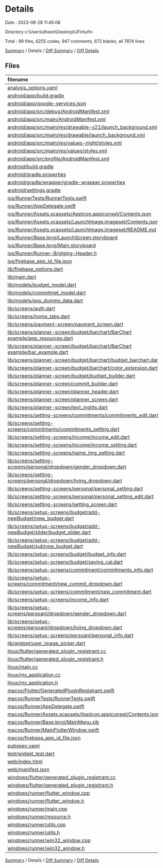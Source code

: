 # Details

Date : 2023-08-28 11:45:08

Directory c:\\Users\\dheen\\Desktop\\UFin\\ufin

Total : 89 files,  6255 codes, 947 comments, 672 blanks, all 7874 lines

[Summary](results.md) / Details / [Diff Summary](diff.md) / [Diff Details](diff-details.md)

## Files
| filename | language | code | comment | blank | total |
| :--- | :--- | ---: | ---: | ---: | ---: |
| [analysis_options.yaml](/analysis_options.yaml) | YAML | 3 | 23 | 4 | 30 |
| [android/app/build.gradle](/android/app/build.gradle) | Groovy | 56 | 5 | 13 | 74 |
| [android/app/google-services.json](/android/app/google-services.json) | JSON | 46 | 0 | 0 | 46 |
| [android/app/src/debug/AndroidManifest.xml](/android/app/src/debug/AndroidManifest.xml) | XML | 3 | 4 | 1 | 8 |
| [android/app/src/main/AndroidManifest.xml](/android/app/src/main/AndroidManifest.xml) | XML | 27 | 6 | 1 | 34 |
| [android/app/src/main/res/drawable-v21/launch_background.xml](/android/app/src/main/res/drawable-v21/launch_background.xml) | XML | 4 | 7 | 2 | 13 |
| [android/app/src/main/res/drawable/launch_background.xml](/android/app/src/main/res/drawable/launch_background.xml) | XML | 4 | 7 | 2 | 13 |
| [android/app/src/main/res/values-night/styles.xml](/android/app/src/main/res/values-night/styles.xml) | XML | 9 | 9 | 1 | 19 |
| [android/app/src/main/res/values/styles.xml](/android/app/src/main/res/values/styles.xml) | XML | 9 | 9 | 1 | 19 |
| [android/app/src/profile/AndroidManifest.xml](/android/app/src/profile/AndroidManifest.xml) | XML | 3 | 4 | 1 | 8 |
| [android/build.gradle](/android/build.gradle) | Groovy | 27 | 0 | 5 | 32 |
| [android/gradle.properties](/android/gradle.properties) | Properties | 3 | 0 | 1 | 4 |
| [android/gradle/wrapper/gradle-wrapper.properties](/android/gradle/wrapper/gradle-wrapper.properties) | Properties | 5 | 0 | 1 | 6 |
| [android/settings.gradle](/android/settings.gradle) | Groovy | 8 | 0 | 4 | 12 |
| [ios/RunnerTests/RunnerTests.swift](/ios/RunnerTests/RunnerTests.swift) | Swift | 7 | 2 | 4 | 13 |
| [ios/Runner/AppDelegate.swift](/ios/Runner/AppDelegate.swift) | Swift | 12 | 0 | 2 | 14 |
| [ios/Runner/Assets.xcassets/AppIcon.appiconset/Contents.json](/ios/Runner/Assets.xcassets/AppIcon.appiconset/Contents.json) | JSON | 122 | 0 | 1 | 123 |
| [ios/Runner/Assets.xcassets/LaunchImage.imageset/Contents.json](/ios/Runner/Assets.xcassets/LaunchImage.imageset/Contents.json) | JSON | 23 | 0 | 1 | 24 |
| [ios/Runner/Assets.xcassets/LaunchImage.imageset/README.md](/ios/Runner/Assets.xcassets/LaunchImage.imageset/README.md) | Markdown | 3 | 0 | 2 | 5 |
| [ios/Runner/Base.lproj/LaunchScreen.storyboard](/ios/Runner/Base.lproj/LaunchScreen.storyboard) | XML | 36 | 1 | 1 | 38 |
| [ios/Runner/Base.lproj/Main.storyboard](/ios/Runner/Base.lproj/Main.storyboard) | XML | 25 | 1 | 1 | 27 |
| [ios/Runner/Runner-Bridging-Header.h](/ios/Runner/Runner-Bridging-Header.h) | C++ | 1 | 0 | 1 | 2 |
| [ios/firebase_app_id_file.json](/ios/firebase_app_id_file.json) | JSON | 7 | 0 | 0 | 7 |
| [lib/firebase_options.dart](/lib/firebase_options.dart) | Dart | 65 | 12 | 6 | 83 |
| [lib/main.dart](/lib/main.dart) | Dart | 41 | 2 | 7 | 50 |
| [lib/models/budget_model.dart](/lib/models/budget_model.dart) | Dart | 18 | 1 | 3 | 22 |
| [lib/models/commitmet_model.dart](/lib/models/commitmet_model.dart) | Dart | 12 | 0 | 2 | 14 |
| [lib/models/exp_dummy_data.dart](/lib/models/exp_dummy_data.dart) | Dart | 104 | 0 | 1 | 105 |
| [lib/screens/auth.dart](/lib/screens/auth.dart) | Dart | 193 | 1 | 18 | 212 |
| [lib/screens/home_tabs.dart](/lib/screens/home_tabs.dart) | Dart | 69 | 1 | 10 | 80 |
| [lib/screens/payment-screen/payment_screen.dart](/lib/screens/payment-screen/payment_screen.dart) | Dart | 14 | 0 | 4 | 18 |
| [lib/screens/planner-screen/budget/barchart/BarChart example/app_resources.dart](/lib/screens/planner-screen/budget/barchart/BarChart%20example/app_resources.dart) | Dart | 0 | 0 | 1 | 1 |
| [lib/screens/planner-screen/budget/barchart/BarChart example/bar_example.dart](/lib/screens/planner-screen/budget/barchart/BarChart%20example/bar_example.dart) | Dart | 0 | 604 | 38 | 642 |
| [lib/screens/planner-screen/budget/barchart/budget_barchart.dart](/lib/screens/planner-screen/budget/barchart/budget_barchart.dart) | Dart | 175 | 1 | 12 | 188 |
| [lib/screens/planner-screen/budget/barchart/color_extension.dart](/lib/screens/planner-screen/budget/barchart/color_extension.dart) | Dart | 23 | 0 | 3 | 26 |
| [lib/screens/planner-screen/budget/budget_builder.dart](/lib/screens/planner-screen/budget/budget_builder.dart) | Dart | 95 | 2 | 7 | 104 |
| [lib/screens/planner-screen/commit_builder.dart](/lib/screens/planner-screen/commit_builder.dart) | Dart | 185 | 2 | 8 | 195 |
| [lib/screens/planner-screen/planner_header.dart](/lib/screens/planner-screen/planner_header.dart) | Dart | 258 | 0 | 6 | 264 |
| [lib/screens/planner-screen/planner_screen.dart](/lib/screens/planner-screen/planner_screen.dart) | Dart | 27 | 5 | 8 | 40 |
| [lib/screens/planner-screen/text_ingtits.dart](/lib/screens/planner-screen/text_ingtits.dart) | Dart | 27 | 0 | 4 | 31 |
| [lib/screens/setting-screens/commitments/commitments_edit.dart](/lib/screens/setting-screens/commitments/commitments_edit.dart) | Dart | 417 | 5 | 28 | 450 |
| [lib/screens/setting-screens/commitments/commitments_setting.dart](/lib/screens/setting-screens/commitments/commitments_setting.dart) | Dart | 130 | 3 | 9 | 142 |
| [lib/screens/setting-screens/income/income_edit.dart](/lib/screens/setting-screens/income/income_edit.dart) | Dart | 225 | 0 | 12 | 237 |
| [lib/screens/setting-screens/income/income_setting.dart](/lib/screens/setting-screens/income/income_setting.dart) | Dart | 192 | 4 | 9 | 205 |
| [lib/screens/setting-screens/name_img_setting.dart](/lib/screens/setting-screens/name_img_setting.dart) | Dart | 86 | 0 | 6 | 92 |
| [lib/screens/setting-screens/personal/dropdown/gender_dropdown.dart](/lib/screens/setting-screens/personal/dropdown/gender_dropdown.dart) | Dart | 42 | 1 | 7 | 50 |
| [lib/screens/setting-screens/personal/dropdown/living_dropdown.dart](/lib/screens/setting-screens/personal/dropdown/living_dropdown.dart) | Dart | 42 | 0 | 7 | 49 |
| [lib/screens/setting-screens/personal/personal_setting.dart](/lib/screens/setting-screens/personal/personal_setting.dart) | Dart | 103 | 0 | 6 | 109 |
| [lib/screens/setting-screens/personal/personal_setting_edit.dart](/lib/screens/setting-screens/personal/personal_setting_edit.dart) | Dart | 137 | 0 | 10 | 147 |
| [lib/screens/setting-screens/setting_screen.dart](/lib/screens/setting-screens/setting_screen.dart) | Dart | 40 | 0 | 7 | 47 |
| [lib/screens/setup-screens/budget/add-newBudget/new_budget.dart](/lib/screens/setup-screens/budget/add-newBudget/new_budget.dart) | Dart | 272 | 1 | 21 | 294 |
| [lib/screens/setup-screens/budget/add-newBudget/slider/budget_slider.dart](/lib/screens/setup-screens/budget/add-newBudget/slider/budget_slider.dart) | Dart | 44 | 12 | 12 | 68 |
| [lib/screens/setup-screens/budget/add-newBudget/subtype_budget.dart](/lib/screens/setup-screens/budget/add-newBudget/subtype_budget.dart) | Dart | 105 | 0 | 9 | 114 |
| [lib/screens/setup-screens/budget/budget_info.dart](/lib/screens/setup-screens/budget/budget_info.dart) | Dart | 240 | 0 | 18 | 258 |
| [lib/screens/setup-screens/budget/saving_cal.dart](/lib/screens/setup-screens/budget/saving_cal.dart) | Dart | 195 | 2 | 11 | 208 |
| [lib/screens/setup-screens/commitment/commitments_info.dart](/lib/screens/setup-screens/commitment/commitments_info.dart) | Dart | 353 | 2 | 16 | 371 |
| [lib/screens/setup-screens/commitment/new_commit_dropdown.dart](/lib/screens/setup-screens/commitment/new_commit_dropdown.dart) | Dart | 41 | 0 | 7 | 48 |
| [lib/screens/setup-screens/commitment/new_commitment.dart](/lib/screens/setup-screens/commitment/new_commitment.dart) | Dart | 186 | 0 | 12 | 198 |
| [lib/screens/setup-screens/income_info.dart](/lib/screens/setup-screens/income_info.dart) | Dart | 232 | 0 | 14 | 246 |
| [lib/screens/setup-screens/persoanl/dropdown/gender_dropdown.dart](/lib/screens/setup-screens/persoanl/dropdown/gender_dropdown.dart) | Dart | 42 | 1 | 7 | 50 |
| [lib/screens/setup-screens/persoanl/dropdown/living_dropdown.dart](/lib/screens/setup-screens/persoanl/dropdown/living_dropdown.dart) | Dart | 42 | 0 | 7 | 49 |
| [lib/screens/setup-screens/persoanl/personal_info.dart](/lib/screens/setup-screens/persoanl/personal_info.dart) | Dart | 165 | 0 | 10 | 175 |
| [lib/widget/user_image_picker.dart](/lib/widget/user_image_picker.dart) | Dart | 55 | 1 | 11 | 67 |
| [linux/flutter/generated_plugin_registrant.cc](/linux/flutter/generated_plugin_registrant.cc) | C++ | 7 | 4 | 5 | 16 |
| [linux/flutter/generated_plugin_registrant.h](/linux/flutter/generated_plugin_registrant.h) | C++ | 5 | 5 | 6 | 16 |
| [linux/main.cc](/linux/main.cc) | C++ | 5 | 0 | 2 | 7 |
| [linux/my_application.cc](/linux/my_application.cc) | C++ | 74 | 11 | 20 | 105 |
| [linux/my_application.h](/linux/my_application.h) | C++ | 7 | 7 | 5 | 19 |
| [macos/Flutter/GeneratedPluginRegistrant.swift](/macos/Flutter/GeneratedPluginRegistrant.swift) | Swift | 16 | 3 | 4 | 23 |
| [macos/RunnerTests/RunnerTests.swift](/macos/RunnerTests/RunnerTests.swift) | Swift | 7 | 2 | 4 | 13 |
| [macos/Runner/AppDelegate.swift](/macos/Runner/AppDelegate.swift) | Swift | 8 | 0 | 2 | 10 |
| [macos/Runner/Assets.xcassets/AppIcon.appiconset/Contents.json](/macos/Runner/Assets.xcassets/AppIcon.appiconset/Contents.json) | JSON | 68 | 0 | 1 | 69 |
| [macos/Runner/Base.lproj/MainMenu.xib](/macos/Runner/Base.lproj/MainMenu.xib) | XML | 343 | 0 | 1 | 344 |
| [macos/Runner/MainFlutterWindow.swift](/macos/Runner/MainFlutterWindow.swift) | Swift | 12 | 0 | 4 | 16 |
| [macos/firebase_app_id_file.json](/macos/firebase_app_id_file.json) | JSON | 7 | 0 | 0 | 7 |
| [pubspec.yaml](/pubspec.yaml) | YAML | 33 | 57 | 18 | 108 |
| [test/widget_test.dart](/test/widget_test.dart) | Dart | 14 | 10 | 7 | 31 |
| [web/index.html](/web/index.html) | HTML | 38 | 16 | 6 | 60 |
| [web/manifest.json](/web/manifest.json) | JSON | 35 | 0 | 1 | 36 |
| [windows/flutter/generated_plugin_registrant.cc](/windows/flutter/generated_plugin_registrant.cc) | C++ | 9 | 4 | 5 | 18 |
| [windows/flutter/generated_plugin_registrant.h](/windows/flutter/generated_plugin_registrant.h) | C++ | 5 | 5 | 6 | 16 |
| [windows/runner/flutter_window.cpp](/windows/runner/flutter_window.cpp) | C++ | 48 | 4 | 15 | 67 |
| [windows/runner/flutter_window.h](/windows/runner/flutter_window.h) | C++ | 20 | 5 | 9 | 34 |
| [windows/runner/main.cpp](/windows/runner/main.cpp) | C++ | 30 | 4 | 10 | 44 |
| [windows/runner/resource.h](/windows/runner/resource.h) | C++ | 9 | 6 | 2 | 17 |
| [windows/runner/utils.cpp](/windows/runner/utils.cpp) | C++ | 54 | 2 | 10 | 66 |
| [windows/runner/utils.h](/windows/runner/utils.h) | C++ | 8 | 6 | 6 | 20 |
| [windows/runner/win32_window.cpp](/windows/runner/win32_window.cpp) | C++ | 210 | 24 | 55 | 289 |
| [windows/runner/win32_window.h](/windows/runner/win32_window.h) | C++ | 48 | 31 | 24 | 103 |

[Summary](results.md) / Details / [Diff Summary](diff.md) / [Diff Details](diff-details.md)